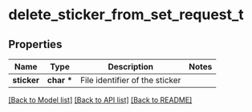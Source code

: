 # delete_sticker_from_set_request_t

## Properties
Name | Type | Description | Notes
------------ | ------------- | ------------- | -------------
**sticker** | **char \*** | File identifier of the sticker | 

[[Back to Model list]](../README.md#documentation-for-models) [[Back to API list]](../README.md#documentation-for-api-endpoints) [[Back to README]](../README.md)


